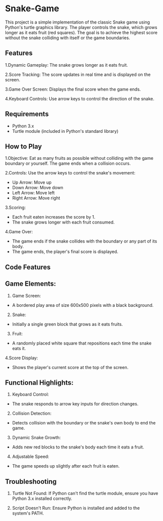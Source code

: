 
# Snake-Game
This project is a simple implementation of the classic Snake game using Python's turtle graphics library. The player controls the snake, which grows longer as it eats fruit (red squares). The goal is to achieve the highest score without the snake colliding with itself or the game boundaries.

## Features
1.Dynamic Gameplay: The snake grows longer as it eats fruit.

2.Score Tracking: The score updates in real time and is displayed on the screen.

3.Game Over Screen: Displays the final score when the game ends.

4.Keyboard Controls: Use arrow keys to control the direction of the snake.

## Requirements
- Python 3.x
- Turtle module (included in Python's standard library)


## How to Play

1.Objective: Eat as many fruits as possible without colliding with the game boundary or yourself. The game ends when a collision occurs.

2.Controls:
 Use the arrow keys to control the snake's movement:
 - Up Arrow: Move up
 - Down Arrow: Move down
 - Left Arrow: Move left
 - Right Arrow: Move right

3.Scoring:
- Each fruit eaten increases the score by 1.
- The snake grows longer with each fruit consumed.

4.Game Over:
- The game ends if the snake collides with the boundary or any part of its body.
- The game ends, the player's final score is displayed.

## Code Features

## Game Elements:
1. Game Screen:
- A bordered play area of size 600x500 pixels with a black background.

2. Snake:
- Initially a single green block that grows as it eats fruits.

3. Fruit:
- A randomly placed white square that repositions each time the snake eats it.

4.Score Display:
- Shows the player's current score at the top of the screen.

## Functional Highlights:
1. Keyboard Control:
- The snake responds to arrow key inputs for direction changes.
2. Collision Detection:
- Detects collision with the boundary or the snake's own body to end the game.
3. Dynamic Snake Growth:
- Adds new red blocks to the snake's body each time it eats a fruit.
4. Adjustable Speed:
- The game speeds up slightly after each fruit is eaten.

## Troubleshooting
1. Turtle Not Found:
If Python can't find the turtle module, ensure you have Python 3.x installed correctly.

2. Script Doesn't Run:
Ensure Python is installed and added to the system's PATH.
